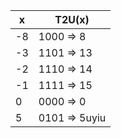 | x | T2U(x) |
|---|---|
| -8 | 1000 => 8 |
| -3 | 1101 => 13 |
| -2 | 1110 => 14 |
| -1 | 1111 => 15 |
| 0 | 0000 => 0 |
| 5 | 0101 => 5uyiu |
